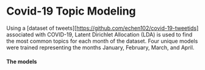 # Covid-19 Topic Modeling

Using a [dataset of tweets][https://github.com/echen102/covid-19-tweetids] associated with COVID-19, Latent Dirichlet Allocation (LDA) is used to find the most common topics for each month of the dataset. Four unique models were trained representing the months January, February, March, and April.

#### The models

